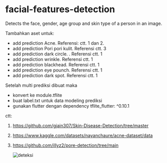 # facial-features-detection
Detects the face, gender, age group and skin type of a person in an image.

Tambahkan aset untuk:
- add prediction Acne. Referensi: ctt. 1 dan 2.
- add prediction Pori pori kulit. Referensi ctt. 3
- add prediction dark circle. . Referensi ctt. 1
- add prediction wrinkle. Referensi ctt. 1
- add prediction blackhead. Referensi ctt. 1
- add prediction eye pounch. Referensi ctt. 1
- add prediction dark spot. Referensi ctt. 1

Setelah multi prediksi dibuat maka
- konvert ke module.tflite 
- buat label.txt untuk data modeling prediksi
- gunakan flutter dengan dependency  tflite_flutter: ^0.10.1
  

ctt:
1. https://github.com/gjain307/Skin-Disease-Detection/tree/master
2. https://www.kaggle.com/datasets/nayanchaure/acne-dataset/data
3. https://github.com/illyz2/pore-detection/tree/main


   ![deteksi](https://github.com/idkraf/facial-features-detection/assets/52145948/940e697d-b084-4ecc-81cf-053f4d9d935c)
